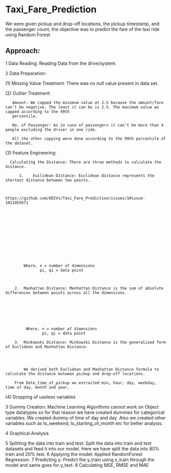 # Taxi_Fare_Prediction
We were given pickup and drop-off locations, the pickup timestamp, and the passenger count, the objective was to predict the fare of the taxi ride using Random Forest.

## Approach:

1	Data Reading: Reading Data from the drive/system.

2	Data Preparation: 
  
  (1)	Missing Value Treatment: There was no null value present in data set.
  
  (2)	Outlier Treatment: 
       
       Amount: We capped the minimum value at 2.5 because the amount/fare can’t be negative. The least it can be is 2.5. The maximum value we capped according to the 99th
       percentile. 
       
       No. of Passenger: As in case of passengers it can’t be more than 4 people excluding the driver in one ride.
       
       All the other capping were done according to the 99th percentile of the dataset.
  
  (3)	Feature Engineering: 
      
      Calculating the Distance: There are three methods to calculate the distance.
          
          1.	Euclidean Distance: Euclidean Distance represents the shortest distance between two points.
          
          
              https://github.com/UDIVs/Taxi_Fare_Prediction/issues/1#issue-1011055671


              

          








            Where, n = number of dimensions
                   pi, qi = data point



        2.	Manhattan Distance: Manhattan Distance is the sum of absolute differences between points across all the dimensions.







             Where, n = number of dimensions
                    pi, qi = data point

        3.	Minkowski Distance: Minkowski Distance is the generalized form of Euclidean and Manhattan Distance.


            
            
            We derived both Euclidean and Manhattan Distance formula to calculate the distance between pickup and drop-off locations.

        From Date_time_of_pickup we extracted min, hour, day, weekday, time of day, month and year.

   (4)	Dropping of useless variables


3	Dummy Creation: Machine Learning Algorithms cannot work on Object type datatypes so for that reason we have created dummies for categorical variables. We created dummy of time of day and day. Also we created other variables such as Is_weekend, Is_starting_of_month etc for better analysis.

4	Graphical Analysis


5	Splitting the data into train and test: Split the data into train and test datasets and feed it into our model. Here we have split the data into 80% train and 20% test.
6	Applying the model: Applied RandomForest Regression.
7	Predicting y: Predict the y_train using x_train through the model and same goes for y_test.
8	Calculating MSE, RMSE and MAE
